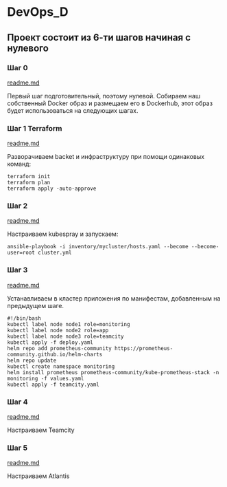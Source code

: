 # DevOps_D

## Проект состоит из 6-ти шагов начиная с нулевого

### Шаг 0
[readme.md](https://github.com/IvanChet-4/DevOps_D/blob/main/APP%20/readme.md)

Первый шаг подготовительный, поэтому нулевой. Собираем наш собственный Docker образ и размещаем его в Dockerhub, этот образ будет использоваться на следующих шагах.

### Шаг 1 Terraform
[readme.md](https://github.com/IvanChet-4/DevOps_D/blob/main/Terraform/readme.md)

Разворачиваем backet и инфраструктуру при помощи одинаковых команд:

```
terraform init
terraform plan
terraform apply -auto-approve
```

### Шаг 2
[readme.md](https://github.com/IvanChet-4/DevOps_D/blob/main/Kubespray/readme.md)

Настраиваем kubespray и запускаем:

```
ansible-playbook -i inventory/mycluster/hosts.yaml --become --become-user=root cluster.yml
```

### Шаг 3
[readme.md](https://github.com/IvanChet-4/DevOps_D/blob/main/Deploy/readme.md)

Устанавливаем в кластер приложения по манифестам, добавленным на предыдущем шаге.

```
#!/bin/bash
kubectl label node node1 role=monitoring
kubectl label node node2 role=app
kubectl label node node3 role=teamcity
kubectl apply -f deploy.yaml
helm repo add prometheus-community https://prometheus-community.github.io/helm-charts
helm repo update
kubectl create namespace monitoring
helm install prometheus prometheus-community/kube-prometheus-stack -n monitoring -f values.yaml
kubectl apply -f teamcity.yaml
```

### Шаг 4 
[readme.md](https://github.com/IvanChet-4/DevOps_D/blob/main/Teamcity/readme.md)

Настраиваем Teamcity

### Шаг 5
[readme.md](https://github.com/IvanChet-4/DevOps_D/blob/main/Atlantis/readme.md)

Настраиваем Atlantis
